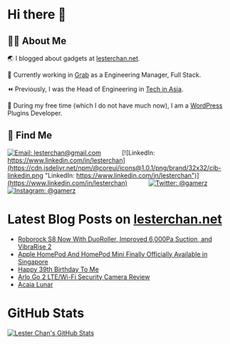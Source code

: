 # Hi there 👋

## 👨‍💻 About Me

🌏 I blogged about gadgets at [lesterchan.net](https://lesterchan.net).

🥞 Currently working in [Grab](https://grab.com) as a Engineering Manager, Full Stack.

⏪ Previously, I was the Head of Engineering in [Tech in Asia](https://www.techinasia.com).

🔌 During my free time (which I do not have much now), I am a [WordPress](https://wordpress.org) Plugins Developer.

## 🔎 Find Me

[![Email: lesterchan@gmail.com](https://cdn.jsdelivr.net/npm/@coreui/icons@1.0.1/png/brand/32x32/cib-gmail.png "Email: lesterchan@gmail.com")](mailto:lesterchan@gmail.com)
&nbsp;&nbsp;&nbsp;&nbsp;&nbsp;&nbsp;&nbsp;&nbsp;&nbsp;&nbsp;
[![LinkedIn: https://www.linkedin.com/in/lesterchan](https://cdn.jsdelivr.net/npm/@coreui/icons@1.0.1/png/brand/32x32/cib-linkedin.png "LinkedIn: https://www.linkedin.com/in/lesterchan")](https://www.linkedin.com/in/lesterchan)
&nbsp;&nbsp;&nbsp;&nbsp;&nbsp;&nbsp;&nbsp;&nbsp;&nbsp;&nbsp;
[![Twitter: @gamerz](https://cdn.jsdelivr.net/npm/@coreui/icons@1.0.1/png/brand/32x32/cib-twitter.png "Twitter: @gamerz")](https://twitter.com/gamerz)
&nbsp;&nbsp;&nbsp;&nbsp;&nbsp;&nbsp;&nbsp;&nbsp;&nbsp;&nbsp;
[![Instagram: @gamerz](https://cdn.jsdelivr.net/npm/@coreui/icons@1.0.1/png/brand/32x32/cib-instagram.png "Instagram: @gamerz")](https://instagram.com/gamerz)

# Latest Blog Posts on [lesterchan.net](https://lesterchan.net)

<!-- BLOG-POST-LIST:START -->
- [Roborock S8 Now With DuoRoller, Improved 6,000Pa Suction, and VibraRise 2](https://lesterchan.net/blog/2023/03/31/roborock-s8-now-with-duoroller-improved-6000pa-suction-and-vibrarise-2/)
- [Apple HomePod And HomePod Mini Finally Officially Available in Singapore](https://lesterchan.net/blog/2023/03/28/apple-homepod-and-homepod-mini-finally-officially-available-in-singapore/)
- [Happy 39th Birthday To Me](https://lesterchan.net/blog/2023/03/25/happy-39th-birthday-to-me/)
- [Arlo Go 2 LTE/Wi-Fi Security Camera Review](https://lesterchan.net/blog/2023/03/15/arlo-go-2-lte-wi-fi-security-camera-review/)
- [Acaia Lunar](https://lesterchan.net/blog/2023/03/09/acaia-lunar/)
<!-- BLOG-POST-LIST:END -->

# GitHub Stats

[![Lester Chan's GitHub Stats](https://github-readme-stats.vercel.app/api?username=lesterchan&show_icons=true&private=true&include_all_commits=true "Lester Chan's GitHub Stats")](https://github.com/lesterchan)
